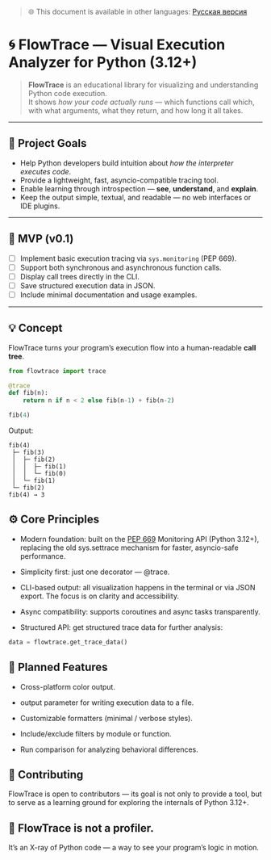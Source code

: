 > 🌐 This document is available in other languages: [Русская версия](README.ru.md)
# 🌀 FlowTrace — Visual Execution Analyzer for Python (3.12+)

> **FlowTrace** is an educational library for visualizing and understanding Python code execution.  
> It shows *how your code actually runs* — which functions call which, with what arguments, what they return, and how long it all takes.

---

## 🎯 Project Goals

- Help Python developers build intuition about *how the interpreter executes code*.
- Provide a lightweight, fast, asyncio-compatible tracing tool.
- Enable learning through introspection — **see**, **understand**, and **explain**.
- Keep the output simple, textual, and readable — no web interfaces or IDE plugins.

---

## 📘 MVP (v0.1)

- [ ] Implement basic execution tracing via `sys.monitoring` (PEP 669).
- [ ] Support both synchronous and asynchronous function calls.
- [ ] Display call trees directly in the CLI.
- [ ] Save structured execution data in JSON.
- [ ] Include minimal documentation and usage examples.

---

## 💡 Concept

FlowTrace turns your program’s execution flow into a human-readable **call tree**.

```python
from flowtrace import trace

@trace
def fib(n):
    return n if n < 2 else fib(n-1) + fib(n-2)

fib(4)
```

Output:
```
fib(4)
 ├─ fib(3)
 │  ├─ fib(2)
 │  │  ├─ fib(1)
 │  │  └─ fib(0)
 │  └─ fib(1)
 └─ fib(2)
fib(4) → 3
```

## ⚙️ Core Principles

- Modern foundation: built on the [PEP 669](https://peps.python.org/pep-0669/) 
  Monitoring API (Python 3.12+),
  replacing the old sys.settrace mechanism for faster, asyncio-safe performance.

- Simplicity first: just one decorator — @trace.

- CLI-based output: all visualization happens in the terminal or via JSON export.
  The focus is on clarity and accessibility.

- Async compatibility: supports coroutines and async tasks transparently.

- Structured API: get structured trace data for further analysis:

```python
data = flowtrace.get_trace_data()
```

## 🧰 Planned Features

- Cross-platform color output.

- output parameter for writing execution data to a file.

- Customizable formatters (minimal / verbose styles).

- Include/exclude filters by module or function.

- Run comparison for analyzing behavioral differences.

## 🤝 Contributing

FlowTrace is open to contributors — its goal is not only to provide a tool,
but to serve as a learning ground for exploring the internals of Python 3.12+.

## 🧠 FlowTrace is not a profiler.

It’s an X-ray of Python code — a way to see your program’s logic in motion.
